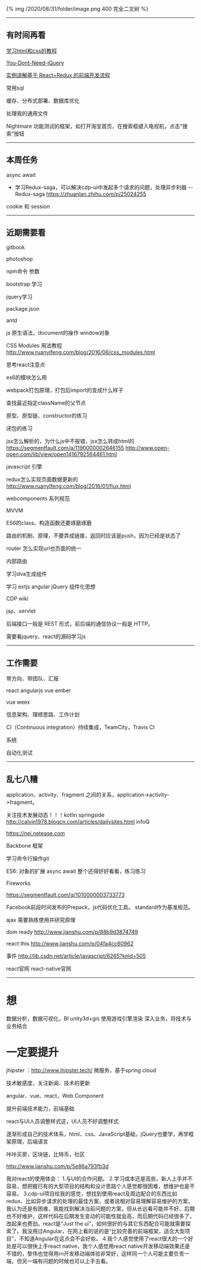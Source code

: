 {% img /2020/08/31/folder/image.png 400 完全二叉树 %}

---

## 有时间再看

[学习html和css的教程](http://learn.shayhowe.com/html-css/)

[You-Dont-Need-jQuery](https://github.com/oneuijs/You-Dont-Need-jQuery/blob/master/README.zh-CN.md)

[实例讲解基于 React+Redux 的前端开发流程](http://blog.csdn.net/fengyinchao/article/details/51566555)

常用sql

缓存、分布式部署、数据库优化

处理我的通用文件

Nightmare 功能测试的框架，如打开淘宝首页，在搜索框键入电视机，点击“搜索”按钮

---

## 本周任务

async await

* 学习Redux-saga，可以解决cdp-ui中发起多个请求的问题，处理异步利器 -- Redux-saga  https://zhuanlan.zhihu.com/p/25024255

cookie 和 session

---

## 近期需要看

gitbook

photoshop

npm命令 参数

bootstrap 学习

jquery学习

package.json

antd

js 原生语法，document的操作 window对象

CSS Modules 用法教程 http://www.ruanyifeng.com/blog/2016/06/css_modules.html

思考react注意点

es6的模块怎么用

webpack打包原理，打包后import的变成什么样子

查找最近指定className的父节点

原型、原型链、constructor的练习

闭包的练习

jsx怎么解析的，为什么js中不报错，jsx怎么转成html的 https://segmentfault.com/a/1190000002646155 http://www.open-open.com/lib/view/open1416792564461.html

javascript 引擎

redux怎么实现页面数据更新的 http://www.ruanyifeng.com/blog/2016/01/flux.html

webcomponents 系列规范

MVVM

ES6的class、构造函数还要琢磨琢磨

路由的机制、原理，不要弄成链接，返回时应该是push，因为已经是状态了

router 怎么实现url也页面的统一

内部路由

学习dva生成组件

学习 extjs angular jQuery 组件化思想

CDP wiki

jsp、servlet

后端接口一般是 REST 形式，前后端的通信协议一般是 HTTP。

需要看jquery、react的源码学习js

---

## 工作需要

带方向、带团队、汇报

react angularjs vue ember

vue weex

信息架构、理顺思路、工作计划

CI（Continuous integration）持续集成，TeamCity，Travis CI

系统 

自动化测试

---

## 乱七八糟

application、activity、fragment 之间的关系，application->activity->fragment。

关注技术发展动态！！！kotlin
springside
http://calvin1978.blogcn.com/articles/dailysites.html   infoQ

https://nei.netease.com

Backbone 框架

学习命令行操作git

ES6: 对象的扩展
     async await
     整个还得好好看看，练习练习

Fireworks

https://segmentfault.com/q/1010000003733773

Facebook前段时间发布的Prepack，js代码优化工具。
standard作为基准规范。

ajax 需要熟练使用并研究原理

dom ready http://www.jianshu.com/p/88b9d3874749

react this http://www.jianshu.com/p/04fa4cc60962

事件 http://lib.csdn.net/article/javascript/6265?knId=505

react官网
react-native官网

---

# 想

数据分析，数据可视化，BI
unity3d+gis 使用游戏引擎渲染
深入业务，将技术与业务结合

# 一定要提升

jhipster ：http://www.jhipster.tech/ 微服务，基于spring cloud

技术敏感度，关注新闻、技术的更新

angular、vue、react，Web Component

提升前端技术能力，前端基础

react与UI人员调整样式这，UI人员不好调整样式

逐渐形成自己的技术体系，html、css、JavaScript基础，jQuery也要学，再学框架原理，后端语言

咔咔买房，区块链，比特币，社区

http://www.jianshu.com/p/5e86a793fb3d


我对react的使用体会：
1.与UI的合作问题。
2.学习成本还是高些，新人上手并不容易，想把握已有的大型项目的结构和设计思路个人感觉都很困难，想维护也是不容易。
3.cdp-ui项目给我的感觉，想找到使用react及周边配合的东西比如redux、比如异步请求的处理的最佳方案，或者说相对容易理解容易维护的方案，我认为还是有困难，我能找到解决当前问题的方案，但从长远看可能并不好、后期也不好维护，这样代码在后期发生变动的可能性就会高，而后期代码已经很多了，改起来也费劲。react是“Just the ui”，如何很好的与其它东西配合可能就需要探索了。我没用过Angular，在网上看的说的是“比较完善的前端框架，适合大型项目”，不知道Angular在这点会不会好些。
4.我个人感觉使用了react很大的一个好处是可以很快上手react native，我个人感觉用react native开发移动端效果还是不错的，黎伟也觉得用rn开发移动端体验非常好，这样同一个人可能主要负责一端，但另一端有问题的时候也可以上手去看。